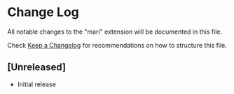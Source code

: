 # Change Log

All notable changes to the "mari" extension will be documented in this file.

Check [Keep a Changelog](http://keepachangelog.com/) for recommendations on how to structure this file.

## [Unreleased]

- Initial release